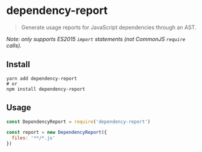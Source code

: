 # dependency-report

> Generate usage reports for JavaScript dependencies through an AST.

_Note: only supports ES2015 `import` statements (not CommonJS `require` calls)._

## Install

```
yarn add dependency-report
# or
npm install dependency-report
```

## Usage

```javascript
const DependencyReport = require('dependency-report')

const report = new DependencyReport({
  files: '**/*.js'
})
```
